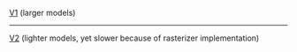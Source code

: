 [V1](https://softyoda.github.io/simple_viewer_web/V1/home.html) (larger models)

___

[V2](https://softyoda.github.io/simple_viewer_web/V2/home.html) (lighter models, yet slower because of rasterizer implementation)
